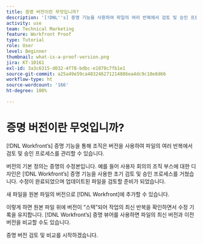 ```yaml
---
title: 증명 버전이란 무엇입니까?
description: '[!DNL''s] 증명 기능을 사용하여 파일의 여러 반복에서 검토 및 승인 프로세스를 관리하는 데 버전이 어떻게 도움이 되는지 알아봅니다.'
activity: use
team: Technical Marketing
feature: Workfront Proof
type: Tutorial
role: User
level: Beginner
thumbnail: what-is-a-proof-version.png
jira: KT-10161
exl-id: 3a3c6315-d032-4f78-bdbc-e1070c7fb1e1
source-git-commit: a25a49e59ca483246271214886ea4dc9c10e8d66
workflow-type: ht
source-wordcount: '166'
ht-degree: 100%

---
```


# 증명 버전이란 무엇입니까?

[!DNL Workfront’s] 증명 기능을 통해 조직은 버전을 사용하여 파일의 여러 반복에서 검토 및 승인 프로세스를 관리할 수 있습니다.

버전의 기본 정의는 증명의 수정본입니다. 예를 들어 사용자 회의의 조직 부스에 대한 디자인은 [!DNL Workfront’s] 증명 기능을 사용한 초기 검토 및 승인 프로세스를 거쳤습니다. 수정이 완료되었으며 업데이트된 파일을 검토할 준비가 되었습니다.

새 파일을 원본 파일의 버전으로 [!DNL Workfront]에 추가할 수 있습니다.

이렇게 하면 원본 파일 위에 버전이 “스택”되어 작업의 최신 반복을 확인하면서 수정 기록을 유지합니다. [!DNL Workfront’s] 증명 뷰어를 사용하면 파일의 최신 버전과 이전 버전을 비교할 수도 있습니다.

증명 버전 검토 및 비교를 시작하겠습니다.
